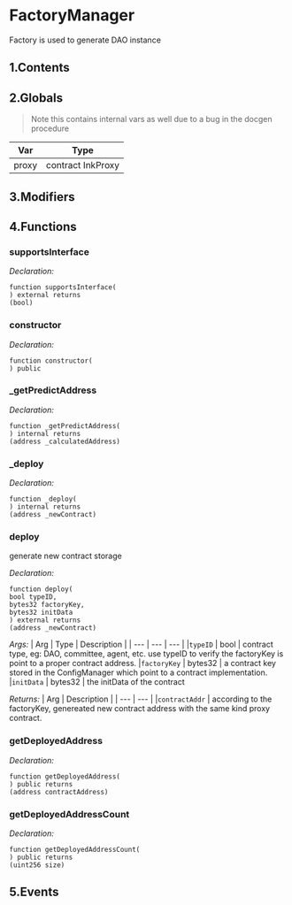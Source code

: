 # FactoryManager


Factory is used to generate DAO instance


## 1.Contents
<!-- START doctoc -->
<!-- END doctoc -->

## 2.Globals

> Note this contains internal vars as well due to a bug in the docgen procedure

| Var | Type |
| --- | --- |
| proxy | contract InkProxy |

## 3.Modifiers

## 4.Functions

### supportsInterface



*Declaration:*
```solidity
function supportsInterface(
) external returns
(bool)
```




### constructor



*Declaration:*
```solidity
function constructor(
) public
```




### _getPredictAddress



*Declaration:*
```solidity
function _getPredictAddress(
) internal returns
(address _calculatedAddress)
```




### _deploy



*Declaration:*
```solidity
function _deploy(
) internal returns
(address _newContract)
```




### deploy
generate new contract storage



*Declaration:*
```solidity
function deploy(
bool typeID,
bytes32 factoryKey,
bytes32 initData
) external returns
(address _newContract)
```

*Args:*
| Arg | Type | Description |
| --- | --- | --- |
|`typeID` | bool | contract type, eg: DAO, committee, agent, etc. use typeID to verify the factoryKey is point to a proper contract address.
|`factoryKey` | bytes32 | a contract key stored in the ConfigManager which point to a contract implementation.
|`initData` | bytes32 | the initData of the contract

*Returns:*
| Arg | Description |
| --- | --- |
|`contractAddr` | according to the factoryKey, genereated new contract address with the same kind proxy contract.

### getDeployedAddress



*Declaration:*
```solidity
function getDeployedAddress(
) public returns
(address contractAddress)
```




### getDeployedAddressCount



*Declaration:*
```solidity
function getDeployedAddressCount(
) public returns
(uint256 size)
```




## 5.Events
